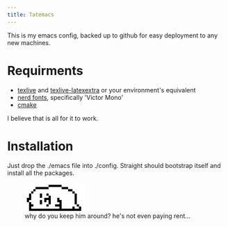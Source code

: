 ```yaml
---
title: Tatemacs
---
```


This is my emacs config, backed up to github for easy deployment to any
new machines.

# Requirments

- [texlive](https://archlinux.org/packages/extra/x86_64/texlive-bin/)
  and
  [texlive-latexextra](https://archlinux.org/packages/extra/any/texlive-latexextra/)
  or your environment's equivalent
- [nerd fonts](https://github.com/ryanoasis/nerd-fonts), specifically
  'Victor Mono'
- [cmake](https://archlinux.org/packages/extra/x86_64/cmake/)

I believe that is all for it to work.

# Installation

Just drop the ./emacs file into ./config. Straight should bootstrap
itself and install all the packages.

<figure id="fig:toby">
<img src="./emacs/wohhowdidhegethere/toby.gif" />
<figcaption>why do you keep him around? he's not even paying
rent…</figcaption>
</figure>

